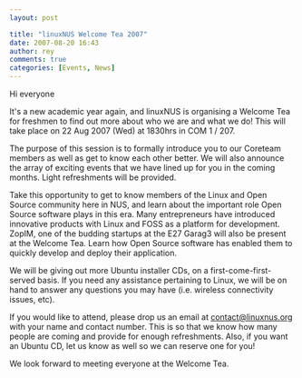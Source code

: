 ```yaml
---
layout: post

title: "linuxNUS Welcome Tea 2007"
date: 2007-08-20 16:43
author: rey
comments: true
categories: [Events, News]
---
```

Hi everyone

It's a new academic year again, and linuxNUS is organising a Welcome Tea for freshmen to find out more about who we are and what we do! This will take place on 22 Aug 2007 (Wed) at 1830hrs in COM 1 / 207.

The purpose of this session is to formally introduce you to our Coreteam members as well as get to know each other better. We will also announce the array of exciting events that we have lined up for you in the coming months. Light refreshments will be provided.

Take this opportunity to get to know members of the Linux and Open Source community here in NUS, and learn about the important role Open Source software plays in this era. Many entrepreneurs have introduced innovative products with Linux and FOSS as a platform for development. ZopIM, one of the budding startups at the E27 Garag3 will also be present at the Welcome Tea.  Learn how Open Source software has enabled them to quickly develop and deploy their application.

We will be giving out more Ubuntu installer CDs, on a first-come-first-served basis. If you need any assistance pertaining to Linux, we will be on hand to answer any questions you may have (i.e. wireless connectivity issues, etc).

If you would like to attend, please drop us an email at contact@linuxnus.org with your name and contact number. This is so that we know how many people are coming and provide for enough refreshments. Also, if you want an Ubuntu CD, let us know as well so we can reserve one for you!

We look forward to meeting everyone at the Welcome Tea.
